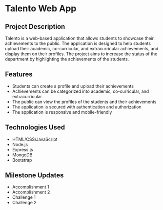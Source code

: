 # Talento Web App

## Project Description

Talento is a web-based application that allows students to showcase their achievements to the public. The application is designed to help students upload their academic, co-curricular, and extracurricular achievements, and display them on their profiles. The project aims to increase the status of the department by highlighting the achievements of the students.

## Features

- Students can create a profile and upload their achievements
- Achievements can be categorized into academic, co-curricular, and extracurricular
- The public can view the profiles of the students and their achievements
- The application is secured with authentication and authorization
- The application is responsive and mobile-friendly

## Technologies Used

- HTML/CSS/JavaScript
- Node.js
- Express.js
- MongoDB
- Bootstrap

## Milestone Updates

- Accomplishment 1
- Accomplishment 2
- Challenge 1
- Challenge 2


